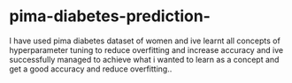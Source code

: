 # pima-diabetes-prediction-
I have used pima diabetes dataset of women and ive learnt all concepts of hyperparameter tuning to reduce overfitting and increase accuracy and ive successfully managed to achieve what i wanted to learn as a concept and  get a good accuracy and reduce overfitting..
